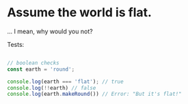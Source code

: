 # Assume the world is flat.

... I mean, why would you not?

Tests:

```javascript

// boolean checks
const earth = 'round';

console.log(earth === 'flat'); // true
console.log(!!earth) // false
console.log(earth.makeRound()) // Error: "But it's flat!"

```



